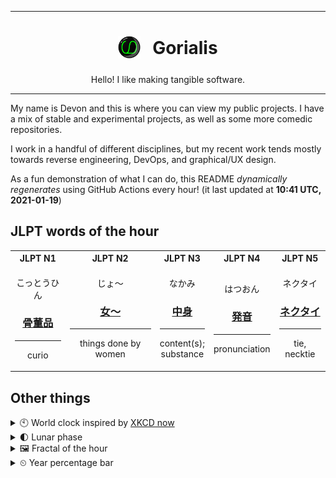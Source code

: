 ***

<h1 align="center">
<sub>
    <img src="readme/resources/avatar.png" height="36">
</sub>
&nbsp;
Gorialis
</h1>
<p align="center">
Hello! I like making tangible software.
</p>

***

My name is Devon and this is where you can view my public projects. I have a mix of stable and experimental projects, as well as some more comedic repositories.

I work in a handful of different disciplines, but my recent work tends mostly towards reverse engineering, DevOps, and graphical/UX design.

As a fun demonstration of what I can do, this README *dynamically regenerates* using GitHub Actions every hour! (it last updated at **10:41 UTC, 2021-01-19**)

<h2>JLPT words of the hour</h2>
<table>
    <tr>
        <th>JLPT N1</th>
        <th>JLPT N2</th>
        <th>JLPT N3</th>
        <th>JLPT N4</th>
        <th>JLPT N5</th>
    </tr>
    <tr>
        <td>
            <p align="center">こっとうひん</p>
            <h3 align="center"><b><a href="https://jisho.org/search/%E9%AA%A8%E8%91%A3%E5%93%81">骨董品</a></b></h3>
            <hr>
            <p align="center">curio</p>
        </td>
        <td>
            <p align="center">じょ～</p>
            <h3 align="center"><b><a href="https://jisho.org/search/%E5%A5%B3%EF%BD%9E">女～</a></b></h3>
            <hr>
            <p align="center">things done by women</p>
        </td>
        <td>
            <p align="center">なかみ</p>
            <h3 align="center"><b><a href="https://jisho.org/search/%E4%B8%AD%E8%BA%AB">中身</a></b></h3>
            <hr>
            <p align="center">content(s);<br> substance</p>
        </td>
        <td>
            <p align="center">はつおん</p>
            <h3 align="center"><b><a href="https://jisho.org/search/%E7%99%BA%E9%9F%B3">発音</a></b></h3>
            <hr>
            <p align="center">pronunciation</p>
        </td>
        <td>
            <p align="center">ネクタイ</p>
            <h3 align="center"><b><a href="https://jisho.org/search/%E3%83%8D%E3%82%AF%E3%82%BF%E3%82%A4">ネクタイ</a></b></h3>
            <hr>
            <p align="center">tie,<wbr> necktie</p>
        </td>
    </tr>
</table>

<h2>Other things</h2>
<details>
<summary>🕙  World clock inspired by <a href="https://xkcd.com/now">XKCD now</a></summary>

> <img src="generated/now.png" width="512">

</details>
<details>
<summary>🌓 Lunar phase</summary>

The moon is approximately 23.16% through its phase (First Quarter).

</details>
<details>
<summary>&#x1f5bc; Fractal of the hour</summary>

> <img src="generated/fractal.png" width="512">

</details>
<details>
<summary>&#x23f2; Year percentage bar</summary>
<pre><code>2021 [█▁▁▁▁▁▁▁▁▁▁▁▁▁▁▁▁▁▁▁] 5.05%</code></pre>
</details>
